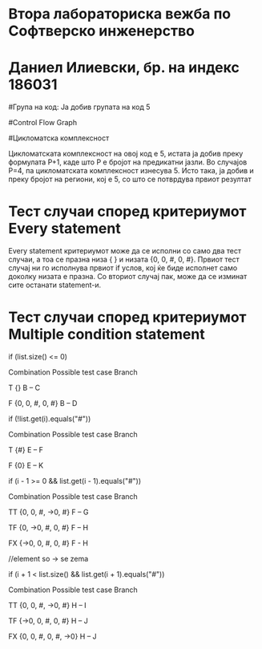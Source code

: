 # Втора лабораториска вежба по Софтверско инженерство
# Даниел Илиевски, бр. на индекс 186031

#Група на код:
Ја добив групата на код 5

#Control Flow Graph
![]()

#Цикломатска комплексност

Цикломатската комплексност на овој код е 5, истата ја добив преку формулата P+1, каде што P е бројот на предикатни јазли. Во случајoв P=4, па цикломатската комплексност изнесува 5. Исто така, ја добив и преку бројот на региони, кој е 5, со што се потврдува првиот резултат

# Тест случаи според критериумот Every statement
Every statement критериумот може да се исполни со само два тест случаи, а тоа се празна низа { } и низата {0, 0, #, 0, #}. Првиот тест случај ни го исполнува првиот if услов, кој ќе биде исполнет само доколку низата е празна. Со вториот случај пак, може да се изминат сите останати statement-и.

# Тест случаи според критериумот Multiple condition statement
 if (list.size() <= 0)
 
 Combination	  Possible test case	   Branch
 
 T	                   {}            B – C
 
 F	             {0, 0, #, 0, #}	     B – D

if (!list.get(i).equals("#"))

Combination	          Possible test case	          Branch

T	                           {#}	                   E – F

F	                           {0}	                   E – K

if (i - 1 >= 0 && list.get(i - 1).equals("#"))

Combination               	Possible test case	              Branch

TT	                         {0, 0, #, ->0, #}	              F – G

TF                           {0, ->0, #, 0, #}                F – H

FX	                         {->0, 0, #, 0, #}	              F - H

//element so -> se zema

if (i + 1 < list.size() && list.get(i + 1).equals("#"))

Combination                	Possible test case	              Branch

TT	                         {0, 0, #, ->0, #}	                H – I

TF	                         {->0, 0, #, 0, #}	                H – J

FX	                        {0, 0, #, 0, #, ->0}	              H – J






